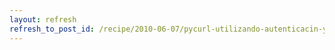 ```yaml
---
layout: refresh
refresh_to_post_id: /recipe/2010-06-07/pycurl-utilizando-autenticacin-y-cookies-desde-python.html
---
```

